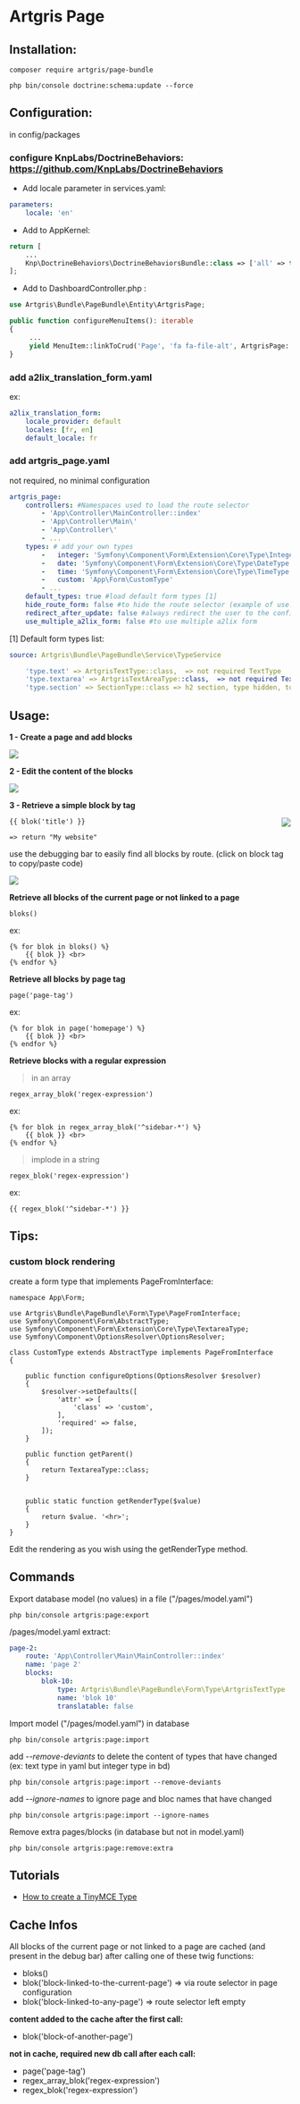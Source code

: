 Artgris Page
============

## Installation:

    composer require artgris/page-bundle
    
    php bin/console doctrine:schema:update --force 
  
  
## Configuration:

in config/packages
     
### configure KnpLabs/DoctrineBehaviors: https://github.com/KnpLabs/DoctrineBehaviors
    
- Add locale parameter in services.yaml:
```yaml 
parameters:
    locale: 'en'
```    

- Add to AppKernel: 
    
```php
return [
    ...
    Knp\DoctrineBehaviors\DoctrineBehaviorsBundle::class => ['all' => true],
];
```
    
- Add to DashboardController.php :

```php
use Artgris\Bundle\PageBundle\Entity\ArtgrisPage;

public function configureMenuItems(): iterable
{
     ...
     yield MenuItem::linkToCrud('Page', 'fa fa-file-alt', ArtgrisPage::class);
}
```

### add a2lix_translation_form.yaml

ex:
```yaml          
a2lix_translation_form:
    locale_provider: default
    locales: [fr, en]
    default_locale: fr
```
        
### add artgris_page.yaml 

not required, no minimal configuration
```yaml    
artgris_page:
    controllers: #Namespaces used to load the route selector
        - 'App\Controller\MainController::index'
        - 'App\Controller\Main\'
        - 'App\Controller\'
        - ... 
    types: # add your own types
        -   integer: 'Symfony\Component\Form\Extension\Core\Type\IntegerType'
        -   date: 'Symfony\Component\Form\Extension\Core\Type\DateType'
        -   time: 'Symfony\Component\Form\Extension\Core\Type\TimeType'
        -   custom: 'App\Form\CustomType'
        - ... 
    default_types: true #load default form types [1]
    hide_route_form: false #to hide the route selector (example of use: one page website)
    redirect_after_update: false #always redirect the user to the configuration page after new/edit action
    use_multiple_a2lix_form: false #to use multiple a2lix form
```      
[1] Default form types list:
```yaml
source: Artgris\Bundle\PageBundle\Service\TypeService

    'type.text' => ArtgrisTextType::class,  => not required TextType
    'type.textarea' => ArtgrisTextAreaType::class,  => not required TextAreaType with rows = 8 + renderType: \nl2br
    'type.section' => SectionType::class => h2 section, type hidden, to delimit "blocks"
```

## Usage:

**1 - Create a page and add blocks**

<img src="https://raw.githubusercontent.com/artgris/PageBundle/master/doc/images/configure.png" />

**2 - Edit the content of the blocks**

<img src="https://raw.githubusercontent.com/artgris/PageBundle/master/doc/images/edit.png" />

**3 - Retrieve a simple block by tag**

<img src="https://raw.githubusercontent.com/artgris/PageBundle/master/doc/images/blok.jpg" align="right" />
  
    {{ blok('title') }}
    
    => return "My website"
    
    
use the debugging bar to easily find all blocks by route. (click on block tag to copy/paste code)

<img src="https://raw.githubusercontent.com/artgris/PageBundle/master/doc/images/debug_bar.png" />
    
**Retrieve all blocks of the current page or not linked to a page**    

    bloks()
        
ex:

    {% for blok in bloks() %}
        {{ blok }} <br>
    {% endfor %}
        
**Retrieve all blocks by page tag**    
   
    page('page-tag')
 
 ex:
        
    {% for blok in page('homepage') %}
        {{ blok }} <br>
    {% endfor %}

**Retrieve blocks with a regular expression**
    
 > in an array

    regex_array_blok('regex-expression')

ex:
  
    {% for blok in regex_array_blok('^sidebar-*') %}
        {{ blok }} <br>
    {% endfor %}
        
 > implode in a string
 
    regex_blok('regex-expression')

ex:   

    {{ regex_blok('^sidebar-*') }}  
    
    
## Tips:

### custom block rendering

create a form type that implements PageFromInterface:

    namespace App\Form;
    
    use Artgris\Bundle\PageBundle\Form\Type\PageFromInterface;
    use Symfony\Component\Form\AbstractType;
    use Symfony\Component\Form\Extension\Core\Type\TextareaType;
    use Symfony\Component\OptionsResolver\OptionsResolver;
    
    class CustomType extends AbstractType implements PageFromInterface
    {
    
        public function configureOptions(OptionsResolver $resolver)
        {
            $resolver->setDefaults([
                'attr' => [
                    'class' => 'custom',
                ],
                'required' => false,
            ]);
        }
    
        public function getParent()
        {
            return TextareaType::class;
        }
    
    
        public static function getRenderType($value)
        {
            return $value. '<hr>';
        }
    }


Edit the rendering as you wish using the getRenderType method.

## Commands

Export database model (no values) in a file ("/pages/model.yaml")

    php bin/console artgris:page:export
 
/pages/model.yaml extract: 
```yaml
page-2:
    route: 'App\Controller\Main\MainController::index'
    name: 'page 2'
    blocks:
        blok-10:
            type: Artgris\Bundle\PageBundle\Form\Type\ArtgrisTextType
            name: 'blok 10'
            translatable: false
```   
       
Import model ("/pages/model.yaml") in database
    
    php bin/console artgris:page:import

add *--remove-deviants* to delete the content of types that have changed (ex: text type in yaml but integer type in bd)
    
    php bin/console artgris:page:import --remove-deviants
    
add *--ignore-names* to ignore page and bloc names that have changed
    
    php bin/console artgris:page:import --ignore-names
    
Remove extra pages/blocks (in database but not in model.yaml)
    
    php bin/console artgris:page:remove:extra

## Tutorials

  * [How to create a TinyMCE Type](doc/tutorials/tinymce.md)


## Cache Infos

All blocks of the current page or not linked to a page are cached (and present in the debug bar) after calling one of these twig functions:

- bloks()
- blok('block-linked-to-the-current-page') =>  via route selector in page configuration
- blok('block-linked-to-any-page')  => route selector left empty

**content added to the cache after the first call:**
- blok('block-of-another-page') 

**not in cache, required new db call after each call:**
- page('page-tag')
- regex_array_blok('regex-expression')
- regex_blok('regex-expression')





